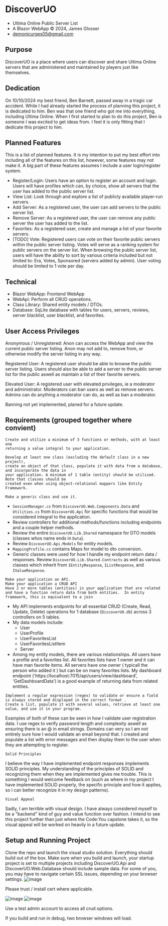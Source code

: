 # DiscoverUO
- Ultima Online Public Server List
- A Blazor WebApp © 2024, James Glosser
- demonicurges05@gmail.com 

## Purpose
DiscoverUO is a place where users can discover and share Ultima Online servers that are administered and maintained by players just like themselves.

## Dedication
On 10/10/2024 my best friend, Ben Barnett, passed away in a tragic car accident.  While I had already started the process of planning this project, it is dedicated to him. Ben was that one friend who got me into everything, including Ultima Online.  When I first started to plan to do this project, Ben is someone I was excited to get ideas from.  I feel it is only fitting that I dedicate this project to him.

## Planned Features
This is a list of planned features.  It is my intention to put my best effort into including all of the features on this list, however, some features may not make it.  A big part of these features assumes I include a user login/register system.

- Register/Login: Users have an option to register an account and login.  Users will have profiles which can, by choice, show all servers that the user has added to the public server list.
- View List:  Look through and explore a list of publicly available player-run servers.
- Add Server: As a registered user, the user can add servers to the public server list.
- Remove Server:  As a registered user, the user can remove any public server the user has added to the list.
- Favorites: As a registered user, create and manage a list of your favorite servers.
- [TODO] Vote:  Registered users can vote on their favorite public servers within the public server listing.  Votes will serve as a ranking system for public servers on the server list. When browsing the public server list, users will have the ability to sort by various criteria included but not limited to: Era, Votes, Sponsored (servers added by admin). User voting should be limited to 1 vote per day.


## Technical
- Blazor WebApp: Frontend WebApp
- WebApi: Perform all CRUD operations.
- Class Library: Shared entity models / DTOs.
- Database: SqLite database with tables for users, servers,  reviews, server blacklist, user blacklist, and favorites.

## User Access Privileges
Anonymous / Unregistered: Anon can access the WebApp and view the current public server listing. Anon may not add to, remove from, or otherwise modify the server listing in any way.

Registered User: A registered user should be able to browse the public server listing.  Users should also be able to add a server to the public server list for the public aswell as maintain a list of their favorite servers.

Elevated User: A registered user with elevated privileges, ie a moderator and administrator.  Moderators can ban users as well as remove servers. Admins can do anything a moderator can do, as well as ban a moderator.

Banning not yet implemented, planed for a future update.

## Requirements (grouped together where convient)

```
Create and utilize a minimum of 3 functions or methods, with at least one
returning a value integral to your application.

Develop at least one class (excluding the default class in a new project),
create an object of that class, populate it with data from a database, and incorporate the data in
your application. A minimum of 1 table (entity) should be utilized. Note that classes should be
created even when using object-relational mappers like Entity Framework.

Make a generic class and use it.
```
- `SessionManager.cs` from `DiscoverUO.Web.Components.Data` and `Utilities.cs` from `DiscoverUO.Api` for specific functions that would be considered integral to the application.
- Review controllers for additional methods/functions including endpoints and a couple helper methods.
- Review the entire `DiscoverUO.Lib.Shared` namespace for DTO models (classes whos name ends in `Data`).
- Review `DiscoverUO.Api.Models` for entity models.
- `MappingProfile.cs` contains Maps for model to dto conversion.
- Generic classes were used for how I handle my endpoint return data / responses.  Review `DiscoverUO.Lib.Shared.Contracts` as well as various classes which inherit from `IEntityResponse`, `IListResponse`, and `IValueResponse`.


```
Make your application an API. 
Make your application a CRUD API
Have 2 or more tables (entities) in your application that are related and have a function return data from both entities.  In entity framework, this is equivalent to a join
```
- My API implements endpoints for all essential CRUD (Create, Read, Update, Delete) operations for 1 database (`DiscoverUO.db`) across 3 controllers on 5 tables.
- My data models include:
  - User
  - UserProfile
  - UserFavoritesList
  - UserFavoritesListItem
  - Server
- Among my entity models, there are various relationships. All users have a profile and a favorites list. All favorites lists have 1 owner and it can have man favorite items. All servers have one owner ( typicall the person who added it ) but can be on many favorites lists.  My dashboard endpoint ('https://localhost:7015/api/users/view/dashboard', 'GetDashboardData') is a good example of returning data from related entities.

```
Implement a regular expression (regex) to validate or ensure a field is always stored and displayed in the correct format .
Create a list, populate it with several values, retrieve at least one value, and use it in your program.
```


Examples of both of these can be seen in how I validate user registration data.  I use regex to verify password length and complexity aswell as ensuring there is an @ in email strings.  Domains can very so I am not entirely sure how I would validate an email beyond that. I created and populate a list with error messages and then display them to the user when they are attempting to register.

```
Solid Principles
```


I believe the way I have implemented endpoint responses implements SOLID principles. My understanding of the principles of SOLID and recognizing them when they are implemented gives me trouble.
This is something I would welcome feedback on (such as where in my project I have implemented SOLID properly, the specific principle and how it applies, so i can better recognize it in my design patterns).
 

```
Visual Appeal
```


Sadly, I am terrible with visual design.  I have always considered myself to be a "backend" kind of guy and value function over fashion. I intend to see this project further than just where the Code:You capstone takes it, so the visual appeal will be worked on heavily in a future update.

## Setup and Running Project

Clone the repo and launch the visual studio solution. Everything should build out of the box. Make sure when you build and launch, your startup project is set to multiple projects including DiscoverUO.Api and DiscoverUO.Web.Database should include sample data.  For some of you, you may have to navigate certain SSL issues, depending on your browser settings. 
![image](https://github.com/user-attachments/assets/a75e67ce-bf0e-4459-a077-db959b6aaf56)

Please trust / install cert where applicable.

![image](https://github.com/user-attachments/assets/c2082689-49fc-4396-b43c-94e788106736)
![image](https://github.com/user-attachments/assets/0725330c-bd33-4fda-917d-59c1d36b21da)

Use a test admin account to access all crud options.

If you build and run in debug, two browser windows will load.
